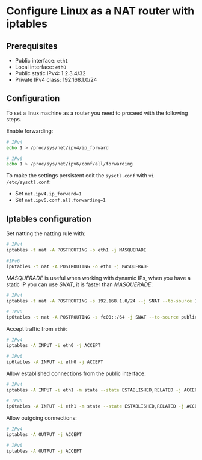 # Configure Linux as a NAT router with iptables

## Prerequisites

* Public interface: ```eth1```
* Local interface: ```eth0```
* Public static IPv4: 1.2.3.4/32
* Private IPv4 class: 192.168.1.0/24

## Configuration
To set a linux machine as a router you need to proceed with the following steps.

Enable forwarding:

```bash
# IPv4
echo 1 > /proc/sys/net/ipv4/ip_forward

# IPv6
echo 1 > /proc/sys/net/ipv6/conf/all/forwarding
```

To make the settings persistent edit the ```sysctl.conf``` with ```vi /etc/sysctl.conf```:

* Set ```net.ipv4.ip_forward=1```
* Set ```net.ipv6.conf.all.forwarding=1```

## Iptables configuration
Set natting the natting rule with:

```bash
# IPv4
iptables -t nat -A POSTROUTING -o eth1 -j MASQUERADE

#IPv6
ip6tables -t nat -A POSTROUTING -o eth1 -j MASQUERADE
```

*MASQUERADE* is useful when working with dynamic IPs, when you have a static IP you can use *SNAT*, it is faster than *MASQUERADE*:

```bash
# IPv4
iptables -t nat -A POSTROUTING -s 192.168.1.0/24 --j SNAT --to-source 1.2.3.4/32

# IPv6
ip6tables -t nat -A POSTROUTING -s fc00::/64 -j SNAT --to-source public:ipv6:address/128
```

Accept traffic from ```eth0```:

```bash
# IPv4
iptables -A INPUT -i eth0 -j ACCEPT

# IPv6
ip6tables -A INPUT -i eth0 -j ACCEPT
```

Allow established connections from the public interface:

```bash
# IPv4
iptables -A INPUT -i eth1 -m state --state ESTABLISHED,RELATED -j ACCEPT

# IPv6
ip6tables -A INPUT -i eth1 -m state --state ESTABLISHED,RELATED -j ACCEPT
```

Allow outgoing connections:

```bash
# IPv4
iptables -A OUTPUT -j ACCEPT

# IPv6
iptables -A OUTPUT -j ACCEPT
```
